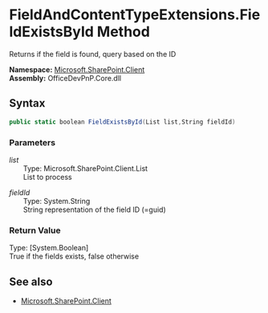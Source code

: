 # FieldAndContentTypeExtensions.FieldExistsById Method  
Returns if the field is found, query based on the ID  

**Namespace:** [Microsoft.SharePoint.Client](Microsoft.SharePoint.Client.md)  
**Assembly:** OfficeDevPnP.Core.dll  
## Syntax
```C#
public static boolean FieldExistsById(List list,String fieldId)
```
### Parameters
*list*  
&emsp;&emsp;Type: Microsoft.SharePoint.Client.List  
&emsp;&emsp;List to process  
  
*fieldId*  
&emsp;&emsp;Type: System.String  
&emsp;&emsp;String representation of the field ID (=guid)  
  
### Return Value
Type: [System.Boolean]  
True if the fields exists, false otherwise

## See also
- [Microsoft.SharePoint.Client](Microsoft.SharePoint.Client.md)
